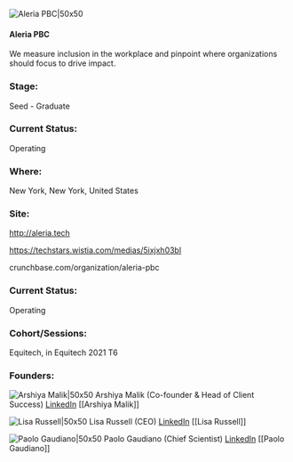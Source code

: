 

![Aleria PBC|50x50](https://apimg.techstars.com/connect/images/image_files/618e8c6bab003faf3a917fcd/original/Untitled_design_%286%29.png)

#### Aleria PBC
We measure inclusion in the workplace and pinpoint where organizations should focus to drive impact.

### Stage: 
Seed - Graduate 

### Current Status: 
Operating

### Where:
New York, New York, United States

### Site:
http://aleria.tech

https://techstars.wistia.com/medias/5ixjxh03bl

crunchbase.com/organization/aleria-pbc

### Current Status: 
Operating

### Cohort/Sessions: 
Equitech, in Equitech 2021 T6

### Founders: 

![Arshiya Malik|50x50](https://apimg.techstars.com/connect/images/image_files/61925d6295af3000088cdafa/original/AMalik_Headshot_small.jpg) Arshiya Malik (Co-founder & Head of Client Success) [LinkedIn](https://linkedin.com/in/arshiya-malik) [[Arshiya Malik]]

![Lisa Russell|50x50](https://apimg.techstars.com/connect/images/image_files/619291b895af30112835e5e6/original/LM_Headshot.JPG) Lisa Russell (CEO) [LinkedIn](https://linkedin.com/in/lmagill) [[Lisa Russell]]

![Paolo Gaudiano|50x50](https://www.f6s.com/content-resource/profiles/2513502_th2.jpg) Paolo Gaudiano (Chief Scientist) [LinkedIn](https://linkedin.com/in/pgaudiano) [[Paolo Gaudiano]]


